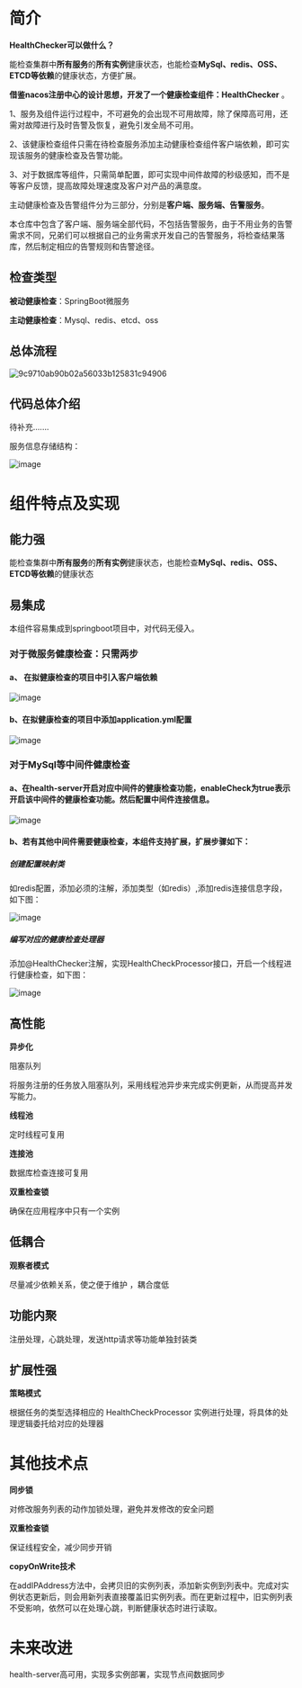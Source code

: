 # 简介

**HealthChecker可以做什么？**

能检查集群中**所有服务**的**所有实例**健康状态，也能检查**MySql、redis、OSS、ETCD等依赖**的健康状态，方便扩展。

**借鉴nacos注册中心的设计思想，开发了一个健康检查组件：HealthChecker** 。


1、服务及组件运行过程中，不可避免的会出现不可用故障，除了保障高可用，还需对故障进行及时告警及恢复，避免引发全局不可用。

2、该健康检查组件只需在待检查服务添加主动健康检查组件客户端依赖，即可实现该服务的健康检查及告警功能。

3、对于数据库等组件，只需简单配置，即可实现中间件故障的秒级感知，而不是等客户反馈，提高故障处理速度及客户对产品的满意度。


主动健康检查及告警组件分为三部分，分别是**客户端、服务端、告警服务**。

本仓库中包含了客户端、服务端全部代码，不包括告警服务，由于不用业务的告警需求不同，兄弟们可以根据自己的业务需求开发自己的告警服务，将检查结果落库，然后制定相应的告警规则和告警途径。

## 检查类型

**被动健康检查**：SpringBoot微服务

**主动健康检查**：Mysql、redis、etcd、oss

## 总体流程

![9c9710ab90b02a56033b125831c94906](https://github.com/renmeijian/HealthChecker/assets/50255831/8b6653f9-87f1-448e-a9b9-42a857068d6f)



## 代码总体介绍

待补充.......

服务信息存储结构：

![image](https://github.com/renmeijian/HealthChecker/assets/50255831/16d6e2d5-7465-4a04-922b-8c83af889119)




# 组件特点及实现

## 能力强

能检查集群中**所有服务**的**所有实例**健康状态，也能检查**MySql、redis、OSS、ETCD等依赖**的健康状态

## 易集成

本组件容易集成到springboot项目中，对代码无侵入。

### 对于微服务健康检查：只需两步

#### a、 在拟健康检查的项目中引入客户端依赖 

![image](https://github.com/renmeijian/HealthChecker/assets/50255831/46ac1ce7-c8c1-4359-94a2-c494abfd571a)


#### b、在拟健康检查的项目中添加application.yml配置

![image](https://github.com/renmeijian/HealthChecker/assets/50255831/eb85f18e-c0b0-419d-9d62-2b02c66f5820)

### 对于MySql等中间件健康检查

#### a、在health-server开启对应中间件的健康检查功能，enableCheck为true表示开启该中间件的健康检查功能。然后配置中间件连接信息。

![image](https://github.com/renmeijian/HealthChecker/assets/50255831/decf91b3-71ef-466b-a71e-1ffc756eb9e0)

#### b、若有其他中间件需要健康检查，本组件支持扩展，扩展步骤如下：

##### 创建配置映射类

如redis配置，添加必须的注解，添加类型（如redis）,添加redis连接信息字段，如下图：
    
![image](https://github.com/renmeijian/HealthChecker/assets/50255831/457799e6-65d4-4a66-9e3a-1f86a2aadd3b)

##### 编写对应的健康检查处理器

添加@HealthChecker注解，实现HealthCheckProcessor接口，开启一个线程进行健康检查，如下图：
    
![image](https://github.com/renmeijian/HealthChecker/assets/50255831/d3e5d91d-b49a-446f-857b-21f563a1ea8d)

    

## 高性能

**异步化**

阻塞队列

将服务注册的任务放入阻塞队列，采用线程池异步来完成实例更新，从而提高并发写能力。

**线程池**

定时线程可复用

**连接池**

数据库检查连接可复用

 **双重检查锁**  
 
 确保在应用程序中只有一个实例

## 低耦合

**观察者模式**

尽量减少依赖关系，使之便于维护 ，耦合度低

## 功能内聚

注册处理，心跳处理，发送http请求等功能单独封装类

## 扩展性强

**策略模式**

根据任务的类型选择相应的 HealthCheckProcessor 实例进行处理，将具体的处理逻辑委托给对应的处理器


# 其他技术点

**同步锁**

对修改服务列表的动作加锁处理，避免并发修改的安全问题


**双重检查锁**

保证线程安全，减少同步开销

**copyOnWrite技术**

在addIPAddress方法中，会拷贝旧的实例列表，添加新实例到列表中。完成对实例状态更新后，则会用新列表直接覆盖旧实例列表。而在更新过程中，旧实例列表不受影响，依然可以在处理心跳，判断健康状态时进行读取。



# 未来改进

health-server高可用，实现多实例部署，实现节点间数据同步
